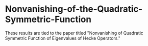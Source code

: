# Nonvanishing-of-the-Quadratic-Symmetric-Function
These results are tied to the paper titled "Nonvanishing of Quadratic Symmetric Function of Eigenvalues of Hecke Operators."
